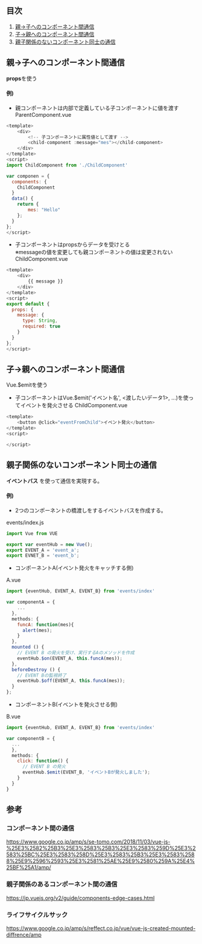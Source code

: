 ## 目次
1. [親→子へのコンポーネント間通信](#親子へのコンポーネント間通信)
2. [子→親へのコンポーネント間通信](#子親へのコンポーネント間通信)
3. [親子関係のないコンポーネント同士の通信](#親子関係のないコンポーネント同士の通信)

## 親→子へのコンポーネント間通信
**props**を使う
#### 例)

- 親コンポーネントは内部で定義している子コンポーネントに値を渡す  
ParentComponent.vue

```js
<template>
    <div>
        <!-- 子コンポーネントに属性値として渡す -->
        <child-component :message="mes"></child-component>
    </div>
</template>
<script>
import ChildComponent from './ChildComponent'

var componen = {
  components: {
    ChildComponent
  }
  data() {
    return {
        mes: "Hello"
    };
  }
};
</script>

```

- 子コンポーネントはpropsからデータを受けとる  
※messageの値を変更しても親コンポーネントの値は変更されない  
ChildComponent.vue
```js
<template>
    <div>
        {{ message }}
    </div>
</template>
<script>
export default {
  props: {
    message: {
      type: String,
      required: true
    }
  }
};
</script>
```

## 子→親へのコンポーネント間通信
Vue.$emitを使う
- 子コンポーネントはVue.$emit('イベント名', <渡したいデータ1>, ...)を使ってイベントを発火させる
ChildComponent.vue
```js
<template>
    <button @click="eventFromChild">イベント発火</button>
</template>
<script>

</script>
```

## 親子関係のないコンポーネント同士の通信
**イベントバス** を使って通信を実現する。

#### 例)
- 2つのコンポーネントの橋渡しをするイベントバスを作成する。

events/index.js
```js
import Vue from VUE

export var eventHub = new Vue();
export EVENT_A = 'event_a';
export EVNET_B = 'event_b';
```

- コンポーネントA(イベント発火をキャッチする側)

A.vue
```js
import {eventHub, EVENT_A, EVENT_B} from 'events/index'

var componentA = {
    ...
  }, 
  methods: {
    funcA: function(mes){
      alert(mes);
    }
  },
  mounted () {
    // EVENT B の発火を受け、実行するAのメソッドを作成
    eventHub.$on(EVENT_A, this.funcA(mes));
  },
  beforeDestroy () {
    // EVENT Bの監視終了
    eventHub.$off(EVENT_A, this.funcA(mes));
  }
};
```
- コンポーネントB(イベントを発火させる側)

B.vue
```js
import {eventHub, EVENT_A, EVENT_B} from 'events/index'

var componentB = {
  ...
  },
  methods: {
    click: function() {
      // EVENT B の発火
      eventHub.$emit(EVENT_B, 'イベントBが発火しました');
    }
  }
}

```

## 参考
### コンポーネント間の通信
https://www.google.co.jp/amp/s/se-tomo.com/2018/11/03/vue-js-%25E3%2582%25B3%25E3%2583%25B3%25E3%2583%259D%25E3%2583%25BC%25E3%2583%258D%25E3%2583%25B3%25E3%2583%2588%25E9%2596%2593%25E3%2581%25AE%25E9%2580%259A%25E4%25BF%25A1/amp/

### 親子関係のあるコンポーネント間の通信
https://jp.vuejs.org/v2/guide/components-edge-cases.html

### ライフサイクルサック
https://www.google.co.jp/amp/s/reffect.co.jp/vue/vue-js-created-mounted-diffrence/amp
